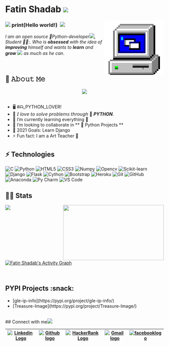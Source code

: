 # Fatin Shadab <img src="https://github.com/TheDudeThatCode/TheDudeThatCode/blob/master/Assets/Mario_Hello_Big.gif" width="30px">

<img align="right" alt="PC GIF" src="https://github.com/TheDudeThatCode/TheDudeThatCode/blob/master/Assets/PC.gif" width="190" />

### <img src="https://github.com/TheDudeThatCode/TheDudeThatCode/blob/master/Assets/Hi.gif" width="29px"> **print(Hello world!)** &nbsp;<img src="https://github.com/TheDudeThatCode/TheDudeThatCode/blob/master/Assets/Earth.gif" width="24px">

<p>
  <em>
    I am an open source 🐍Python-developer<img src="https://github.com/TheDudeThatCode/TheDudeThatCode/blob/master/Assets/Developer.gif" width="30px">, Student 👨‍🎓:. Who is <b>obsessed</b> with the idea of <b>improving</b> himself and wants to <b>learn</b> and 
    <b>grow</b> <img src="https://github.com/TheDudeThatCode/TheDudeThatCode/blob/master/Assets/Rocket.gif" width="18px"> as much as he can.
  </em>  
</p>

<br>

## :book: 𝙰𝚋𝚘𝚞𝚝 𝙼𝚎
<div align="center">
  <em>
    <img align="center" src="https://www.codewars.com/users/FatinShadab/badges/large"/>
  </em>
</div>
<br>
<ul>
  <li>🖥  #ᗩ_PYTHON_LOVER!</li>
  <li>🤔  𝘐 𝘭𝘰𝘷𝘦 𝘵𝘰 𝘴𝘰𝘭𝘷𝘦 𝘱𝘳𝘰𝘣𝘭𝘦𝘮𝘴 𝘵𝘩𝘳𝘰𝘶𝘨𝘩  🐍 <b><i>PYTHON</i></b>.</li>
  <li>🌱 I’m currently learning everything 🤣</li>
  <li>👯 I’m looking to collaborate in ** 🐍 Python Projects **</li>
  <li>🥅 2021 Goals: Learn Django</li>
  <li>⚡ Fun fact: I am a Art Teacher 🎨</li>
</ul>
  
## ⚡ Technologies
![C](https://img.shields.io/badge/-C-black?style=flat-square&logo=C)
![Python](https://img.shields.io/badge/-Python-black?style=flat-square&logo=Python)
![HTML5](https://img.shields.io/badge/-HTML5-E34F26?style=flat-square&logo=html5&logoColor=white)
![CSS3](https://img.shields.io/badge/-CSS3-1572B6?style=flat-square&logo=css3)
![Numpy](https://img.shields.io/badge/-Numpy-1572B6?style=flat-square&logo=numpy)
![Opencv](https://img.shields.io/badge/-Opencv-1572B6?style=flat-square&logo=opencv)
![Scikit-learn](https://img.shields.io/badge/-Scikitlearn-1572B6?style=flat-square&logo=scikitlearn)
![Django](https://img.shields.io/badge/-Django-1572B6?style=flat-square&logo=Django)
![Flask](https://img.shields.io/badge/-Flask-1572B6?style=flat-square&logo=Flask)
![Cython](https://img.shields.io/badge/-Cython-1572B6?style=flat-square&logo=cython)
![Bootstrap](https://img.shields.io/badge/-Bootstrap-1572B6?style=flat-square&logo=Bootstrap)
![Heroku](https://img.shields.io/badge/-Heroku-430098?style=flat-square&logo=heroku)
![Git](https://img.shields.io/badge/-Git-181717?style=flat-square&logo=git)
![GitHub](https://img.shields.io/badge/-GitHub-181717?style=flat-square&logo=github)
![Anaconda](https://img.shields.io/badge/-Anaconda-%23007ACC?style=flat-square&logo=anaconda)
![Py Charm](https://img.shields.io/badge/-Pycharm-%23007ACC?style=flat-square&logo=Pycharm)
![VS Code](https://img.shields.io/badge/-VSCode-%23007ACC?style=flat-square&logo=visual-studio-code)



## 🏃‍♂️ Stats
<p>
  <a href="https://github.com/anuraghazra/github-readme-stats" title="Go to Source">
    <img height="175" align="left" src="https://github-readme-stats.vercel.app/api?username=FatinShadab&show_icons=true&theme=gotham">
  </a>
 </p>
 <p>
  <a href="https://github.com/anuraghazra/github-readme-stats">
  <img height="175" width="320" align="right" src="https://github-readme-stats.vercel.app/api/top-langs/?username=FatinShadab&title_color=2aa889&text_color=99d1ce&icon_color=2bbc8a&bg_color=0c1014&langs_count=10&layout=compact"/>
  </a>
</p>

<br><br><br><br>
<br><br><br><br>

<a href="https://github.com/FatinShadab/github-readme-activity-graph"><img alt="Fatin Shadab's Activity Graph" src="https://activity-graph.herokuapp.com/graph?username=FatinShadab&bg_color=0D1117&color=5BCDEC&line=5BCDEC&point=FFFFFF&hide_border=true" /></a>

<br>

## PYPI Projects :snack:
<ul>
  <li>[gle-ip-info](https://pypi.org/project/gle-ip-info/)</li>
  <li>[Treasure-Image](https://pypi.org/project/Treasure-Image/)</li>
</ul>

<br>
## Connect with me<img src="https://github.com/TheDudeThatCode/TheDudeThatCode/blob/master/Assets/Handshake.gif" height="32px">

  | [<img src="https://github.com/TheDudeThatCode/TheDudeThatCode/blob/master/Assets/Linkedin.svg" alt="Linkedin Logo" width="32">](https://www.linkedin.com/in/fatin-shadab-a6b11b1b8/) | [<img src="https://cdn.svgporn.com/logos/github-icon.svg" alt="Github logo" width="34">](https://github.com/FatinShadab) | [<img src="https://github.com/TheDudeThatCode/TheDudeThatCode/blob/master/Assets/HackerRank.svg" alt="HackerRank Logo" width="30">](https://www.hackerrank.com/macrotech21) | [<img src="https://github.com/TheDudeThatCode/TheDudeThatCode/blob/master/Assets/Gmail.svg" alt="Gmail logo" height="32">](mailto:fatinshadab123@gmail.com) | [<img align="center" src="https://raw.githubusercontent.com/rahuldkjain/github-profile-readme-generator/master/src/images/icons/Social/facebook.svg" alt="facebooklogo" height="33"/>](https://www.facebook.com/fatin.shadab.1)
  |:---:|:---:|:---:|:---:|:---:|
